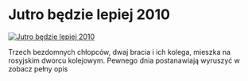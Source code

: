 Jutro będzie lepiej 2010 
=============
[![Jutro będzie lepiej 2010 ](http://vidos.pl/images/player.gif)](http://vidos.pl/jutro-bedzie-lepiej-2010)

 Trzech bezdomnych chłopców, dwaj bracia i ich kolega, mieszka na rosyjskim dworcu kolejowym. Pewnego dnia postanawiają wyruszyć w zobacz pełny opis
